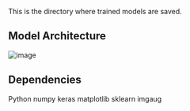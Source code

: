 This is the directory where trained models are saved.

## Model Architecture
![image](https://github.com/user-attachments/assets/88834915-4b61-4e11-b767-08054ed02abc)

## Dependencies
Python
numpy
keras
matplotlib
sklearn
imgaug
